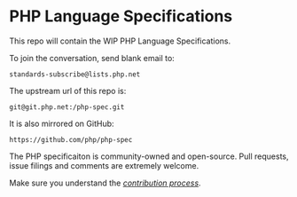 # PHP Language Specifications

This repo will contain the WIP PHP Language Specifications.

To join the conversation, send blank email to:

	standards-subscribe@lists.php.net

The upstream url of this repo is:

	git@git.php.net:/php-spec.git

It is also mirrored on GitHub:

	https://github.com/php/php-spec

The PHP specificaiton is community-owned and open-source. Pull requests, 
issue filings and comments are extremely welcome.

Make sure you understand the [*contribution process*](CONTRIBUTING.md).
